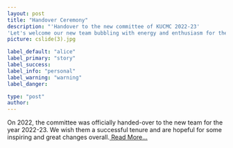 ```yaml
---
layout: post
title: "Handover Ceremony"
description: "'Handover to the new committee of KUCMC 2022-23'
'Let's welcome our new team bubbling with energy and enthusiasm for the year of 2022-23.'"
picture: cslide(3).jpg

label_default: "alice"
label_primary: "story"
label_success:
label_info: "personal"
label_warning: "warning"
label_danger:

type: "post"
author: 
---
```


On 2022, the committee was officially handed-over to the new team for the year 2022-23. We wish them a successful tenure and are hopeful for some inspiring and great changes overall.<a href="/https://www.facebook.com/photo/?fbid=583355027124897&set=pcb.583355650458168&__cft__[0]=AZWCSqNc3QXt4i4VfI1sSB9epoglyuSNx7twobEHqb3SEsng6XjgWRGlVEjJKs994QRRd5axhHjpPE-CM8SxX84yYNdgaz3UhOx-PwV7uFvqy7W9yHgIT4THKcn2GxNYOWUsoX3_ik9UpkDfkczBXmzIFWHp1PQOV0jaCArcNA2Ec-8UxfDk-QoT-AScVhxiKwo&__tn__=H-R">  Read More...</a>
